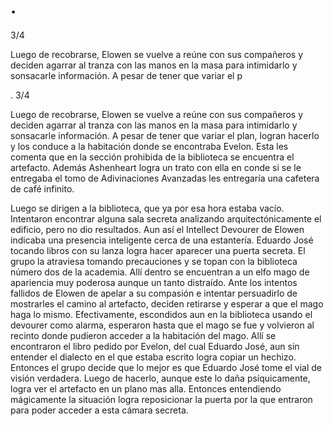 # .
3/4

Luego de recobrarse, Elowen se vuelve a reúne con sus compañeros y deciden agarrar al tranza con las manos en la masa para intimidarlo y sonsacarle información.
A pesar de tener que variar el p

.
3/4

Luego de recobrarse, Elowen se vuelve a reúne con sus compañeros y deciden agarrar al tranza con las manos en la masa para intimidarlo y sonsacarle información.
A pesar de tener que variar el plan, logran hacerlo y los conduce a la habitación donde se encontraba Evelon.
Esta les comenta que en la sección prohibida de la biblioteca se encuentra el artefacto.
Además Ashenheart logra un trato con ella en conde si se le entregaba el tomo de Adivinaciones Avanzadas les entregaría una cafetera de café infinito.

Luego se dirigen a la biblioteca, que ya por esa hora estaba vacío.
Intentaron encontrar alguna sala secreta analizando arquitectónicamente el edificio, pero no dio resultados.
Aun así el Intellect Devourer de Elowen indicaba una presencia inteligente cerca de una estantería. Eduardo José tocando libros con su lanza logra hacer aparecer una puerta secreta.
El grupo la atraviesa tomando precauciones y se topan con la biblioteca número dos de la academia.
Allí dentro se encuentran a un elfo mago de apariencia muy poderosa aunque un tanto distraído. 
Ante los intentos fallidos de Elowen de apelar a su compasión e intentar persuadirlo de mostrarles el camino al artefacto, deciden retirarse y esperar a que el mago haga lo mismo.
Efectivamente, escondidos aun en la biblioteca usando el devourer como alarma, esperaron hasta que el mago se fue y volvieron al recinto donde pudieron acceder a la habitación del mago.
Allí se encontraron el libro pedido por Evelon, del cual Eduardo José, aun sin entender el dialecto en el que estaba escrito logra copiar un hechizo.
Entonces el grupo decide que lo mejor es que Eduardo José tome el vial de visión verdadera. Luego de hacerlo, aunque este lo daña psíquicamente, logra ver el artefacto en un plano mas alla. Entonces entendiendo mágicamente la situación logra reposicionar la puerta por la que entraron para poder acceder a esta cámara secreta.

